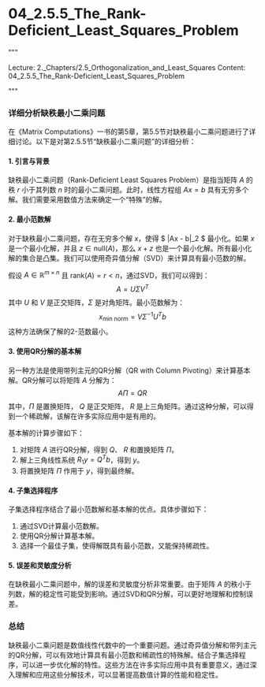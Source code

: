 # 04_2.5.5_The_Rank-Deficient_Least_Squares_Problem

"""

Lecture: 2._Chapters/2.5_Orthogonalization_and_Least_Squares
Content: 04_2.5.5_The_Rank-Deficient_Least_Squares_Problem

"""

### 详细分析缺秩最小二乘问题

在《Matrix Computations》一书的第5章，第5.5节对缺秩最小二乘问题进行了详细讨论。以下是对第2.5.5节“缺秩最小二乘问题”的详细分析：

#### 1. 引言与背景

缺秩最小二乘问题（Rank-Deficient Least Squares Problem）是指当矩阵 $A$ 的秩 $r$ 小于其列数 $n$ 时的最小二乘问题。此时，线性方程组 $Ax = b$ 具有无穷多个解。我们需要采用数值方法来确定一个“特殊”的解。

#### 2. 最小范数解

对于缺秩最小二乘问题，存在无穷多个解 $x$，使得 $ \|Ax - b\|_2 $ 最小化。如果 $x$ 是一个最小化解，并且 $z \in \text{null}(A)$，那么 $x + z$ 也是一个最小化解。所有最小化解的集合是凸集。我们可以使用奇异值分解（SVD）来计算具有最小范数的解。

假设 $A \in \mathbb{R}^{m \times n}$ 且 $\text{rank}(A) = r < n$，通过SVD，我们可以得到：
$$ A = U \Sigma V^T $$
其中 $U$ 和 $V$ 是正交矩阵，$\Sigma$ 是对角矩阵。最小范数解为：
$$ x_{\text{min norm}} = V \Sigma^{-1} U^T b $$
这种方法确保了解的2-范数最小。

#### 3. 使用QR分解的基本解

另一种方法是使用带列主元的QR分解（QR with Column Pivoting）来计算基本解。QR分解可以将矩阵 $A$ 分解为：
$$ A\Pi = QR $$
其中，$\Pi$ 是置换矩阵， $Q$ 是正交矩阵， $R$ 是上三角矩阵。通过这种分解，可以得到一个稀疏解，该解在许多实际应用中是有用的。

基本解的计算步骤如下：
1. 对矩阵 $A$ 进行QR分解，得到 $Q$、 $R$ 和置换矩阵 $\Pi$。
2. 解上三角线性系统 $R_1 y = Q^T b$，得到 $y$。
3. 将置换矩阵 $\Pi$ 作用于 $y$，得到最终解。

#### 4. 子集选择程序

子集选择程序结合了最小范数解和基本解的优点。具体步骤如下：
1. 通过SVD计算最小范数解。
2. 使用QR分解计算基本解。
3. 选择一个最佳子集，使得解既具有最小范数，又能保持稀疏性。

#### 5. 误差和灵敏度分析

在缺秩最小二乘问题中，解的误差和灵敏度分析非常重要。由于矩阵 $A$ 的秩小于列数，解的稳定性可能受到影响。通过SVD和QR分解，可以更好地理解和控制误差。

### 总结

缺秩最小二乘问题是数值线性代数中的一个重要问题。通过奇异值分解和带列主元的QR分解，可以有效地计算具有最小范数和稀疏性的特殊解。结合子集选择程序，可以进一步优化解的特性。这些方法在许多实际应用中具有重要意义，通过深入理解和应用这些分解技术，可以显著提高数值计算的性能和稳定性。

